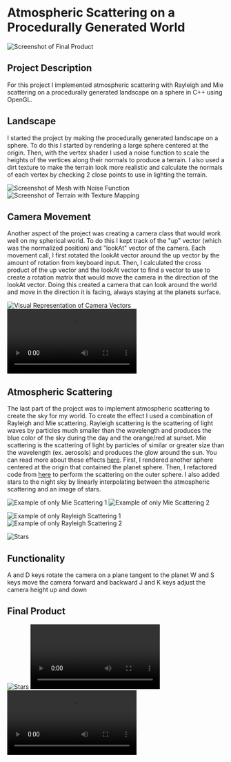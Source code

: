 Atmospheric Scattering on a Procedurally Generated World
========================================

![Screenshot of Final Product](images/sunset.PNG)

Project Description
------------

For this project I implemented atmospheric scattering with Rayleigh and Mie scattering on a procedurally generated landscape on a sphere in C++ using OpenGL.

Landscape
------------

I started the project by making the procedurally generated landscape on a sphere. To do this I started by rendering a large sphere centered at the origin. Then, with the vertex shader I used a noise function to scale the heights of the vertices along their normals to produce a terrain. I also used a dirt texture to make the terrain look more realistic and calculate the normals of each vertex by checking 2 close points to use in lighting the terrain.

![Screenshot of Mesh with Noise Function](images/terrain.PNG) ![Screenshot of Terrain with Texture Mapping](images/terrain2.PNG)

Camera Movement
--------

Another aspect of the project was creating a camera class that would work well on my spherical world. To do this I kept track of the "up" vector (which was the normalized position) and "lookAt" vector of the camera. Each movement call, I first rotated the lookAt vector around the up vector by the amount of rotation from keyboard input. Then, I calculated the cross product of the up vector and the lookAt vector to find a vector to use to create a rotation matrix that would move the camera in the direction of the lookAt vector. Doing this created a camera that can look around the world and move in the direction it is facing, always staying at the planets surface.

![Visual Representation of Camera Vectors](images/cameraVectors.png)
![Demo of Camera Movement](images/camera.mp4)

Atmospheric Scattering
-------

The last part of the project was to implement atmospheric scattering to create the sky for my world. To create the effect I used a combination of Rayleigh and Mie scattering. Rayleigh scattering is the scattering of light waves by particles much smaller than the wavelength and produces the blue color of the sky during the day and the orange/red at sunset. Mie scattering is the scattering of light by particles of similar or greater size than the wavelength (ex. aerosols) and produces the glow around the sun. You can read more about these effects [here](<https://developer.nvidia.com/gpugems/GPUGems2/gpugems2_chapter16.html>). First, I rendered another sphere centered at the origin that contained the planet sphere. Then, I refactored code from [here](<https://github.com/wwwtyro/glsl-atmosphere>) to perform the scattering on the outer sphere. I also added stars to the night sky by linearly interpolating between the atmospheric scattering and an image of stars.

![Example of only Mie Scattering 1](images/mie1.png)
![Example of only Mie Scattering 2](images/mie2.png)

![Example of only Rayleigh Scattering 1](images/rayleigh1.png)
![Example of only Rayleigh Scattering 2](images/rayleigh2.png)

![Stars](images/stars.PNG)

Functionality
------------

A and D keys rotate the camera on a plane tangent to the planet
W and S keys move the camera forward and backward
J and K keys adjust the camera height up and down

Final Product
------------
![Stars](images/final1-2.gif)
![Stars](images/final2.mp4)
![Stars](images/final3.mp4)

